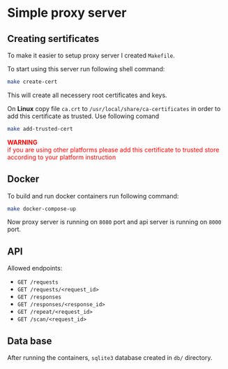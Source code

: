 # Simple proxy server

## Creating sertificates

To make it easier to setup proxy server I created `Makefile`.

To start using this server run following shell command:

```bash
make create-cert
```

This will create all necessery root certificates and keys.

On **Linux** copy file `ca.crt` to `/usr/local/share/ca-certificates` in order to add this certificate as trusted. Use following comand

```bash
make add-trusted-cert
```

<span style='color: red'><b>WARNING</b><br>if you are using other platforms please add this certificate to trusted store according to your platform instruction</span>

## Docker

To build and run docker containers run following command:

```bash
make docker-compose-up
```

Now proxy server is running on `8080` port and api server is running on `8000` port.

## API

Allowed endpoints:

- `GET /requests`
- `GET /requests/<request_id>`
- `GET /responses`
- `GET /responses/<response_id>`
- `GET /repeat/<request_id>`
- `GET /scan/<request_id>`

## Data base

After running the containers, `sqlite3` database created in `db/` directory.
